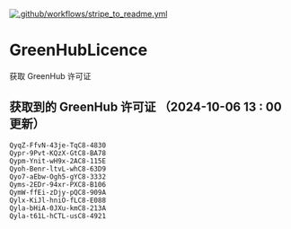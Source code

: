 [![.github/workflows/stripe_to_readme.yml](https://github.com/zjx-kimi/GreenHubLicence/actions/workflows/stripe_to_readme.yml/badge.svg)](https://github.com/zjx-kimi/GreenHubLicence/actions/workflows/stripe_to_readme.yml)
# GreenHubLicence
获取 GreenHub 许可证
## 获取到的 GreenHub 许可证 （2024-10-06 13 : 00 更新）
```
QyqZ-FfvN-43je-TqC8-4830
Qypr-9Pvt-KQzX-GtC8-BA78
Qypm-Ynit-wH9x-2AC8-115E
Qyoh-Benr-ltvL-whC8-63D9
Qyo7-aEbw-Ogh5-gYC8-3332
Qyms-2EDr-94xr-PXC8-B106
QymW-ffEi-zDjy-pQC8-909A
Qylx-KiJl-hniO-fLC8-E088
Qyla-bHiA-0JXu-kmC8-213A
Qyla-t61L-hCTL-usC8-4921
```
